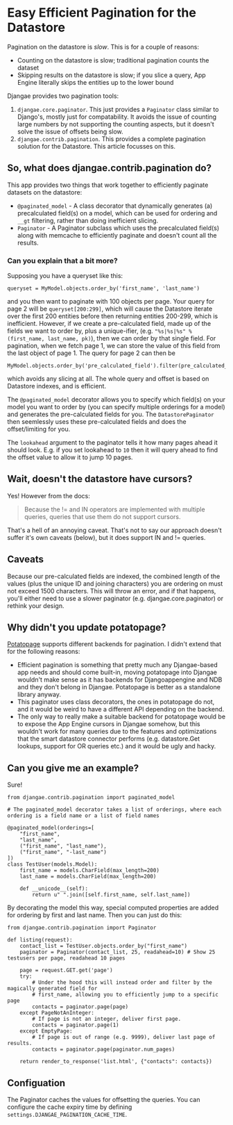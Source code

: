
# Easy Efficient Pagination for the Datastore

Pagination on the datastore is *slow*. This is for a couple of reasons:

 - Counting on the datastore is slow; traditional pagination counts the dataset
 - Skipping results on the datastore is slow; if you slice a query, App Engine literally skips the entities up to the lower bound

Djangae provides two pagination tools:

1. `djangae.core.paginator`.  This just provides a `Paginator` class similar to Django's, mostly just for compatability.  It avoids the issue of counting large numbers by not supporting the counting aspects, but it doesn't solve the issue of offsets being slow.
2. `djangae.contrib.pagination`.  This provides a complete pagination solution for the Datastore.  This article focusses on this.

## So, what does djangae.contrib.pagination do?

This app provides two things that work together to efficiently paginate datasets on the datastore:

 - `@paginated_model` - A class decorator that dynamically generates (a) precalculated field(s) on a model,
    which can be used for ordering and `__gt` filtering, rather than doing inefficient slicing.
 - `Paginator` - A Paginator subclass which uses the precalculated field(s) along with memcache to
efficiently paginate and doesn't count all the results.

### Can you explain that a bit more?

Supposing you have a queryset like this:

    queryset = MyModel.objects.order_by('first_name', 'last_name')

and you then want to paginate with 100 objects per page.  Your query for page 2 will be
`queryset[200:299]`, which will cause the Datastore iterate over the first 200 entities before then
returning entities 200-299, which is inefficient.  However, if we create a pre-calculated field,
made up of the fields we want to order by, plus a unique-ifier, (e.g.
`"%s|%s|%s" % (first_name, last_name, pk)`), then we can order by that single field.  For
pagination, when we fetch page 1, we can store the value of this field from the last object of page 1.
The query for page 2 can then be

    MyModel.objects.order_by('pre_calculated_field').filter(pre_calculated_field__gt=page_1_last_value)

which avoids any slicing at all.  The whole query and offset is based on Datastore indexes, and is efficient.

The `@paginated_model` decorator allows you to specify which field(s) on your model you want to order
by (you can specify multiple orderings for a model) and generates the pre-calculated fields for you.
The `DatastorePaginator` then seemlessly uses these pre-calculated fields and does the offset/limiting for you.

The `lookahead` argument to the paginator tells it how many pages ahead it should look.  E.g. if
you set lookahead to `10` then it will query ahead to find the offset value to allow it to jump 10 pages.


## Wait, doesn't the datastore have cursors?

Yes! However from the docs:

> Because the != and IN operators are implemented with multiple queries, queries that use them do not support cursors.

That's a hell of an annoying caveat. That's not to say our approach doesn't suffer it's own caveats (below), but it does support IN and != queries.

## Caveats

Because our pre-calculated fields are indexed, the combined length of the values (plus the unique ID and joining characters) you are
ordering on must not exceed 1500 characters. This will throw an error, and if that happens, you'll either need to use a slower paginator (e.g. djangae.core.paginator)
or rethink your design.

## Why didn't you update potatopage?

[Potatopage](https://github.com/potatolondon/potatopage) supports different backends for pagination. I didn't extend that for the following reasons:

 - Efficient pagination is something that pretty much any Djangae-based app needs and should come built-in, moving potatopage into Djangae wouldn't make
 sense as it has backends for Djangoappengine and NDB and they don't belong in Djangae. Potatopage is better as a standalone library anyway.
 - This paginator uses class decorators, the ones in potatopage do not, and it would be weird to have a different API depending on the backend.
 - The only way to really make a suitable backend for potatopage would be to expose the App Engine cursors in Djangae somehow, but this wouldn't work for
 many queries due to the features and optimizations that the smart datastore connector performs (e.g. datastore.Get lookups, support for OR queries etc.)
 and it would be ugly and hacky.

## Can you give me an example?

Sure!

```
from djangae.contrib.pagination import paginated_model

# The paginated_model decorator takes a list of orderings, where each ordering is a field name or a list of field names

@paginated_model(orderings=[
    "first_name",
    "last_name",
    ("first_name", "last_name"),
    ("first_name", "-last_name")
])
class TestUser(models.Model):
    first_name = models.CharField(max_length=200)
    last_name = models.CharField(max_length=200)

    def __unicode__(self):
        return u" ".join([self.first_name, self.last_name])
```

By decorating the model this way, special computed properties are added for ordering by first and last name. Then you can just do this:


```
from djangae.contrib.pagination import Paginator

def listing(request):
    contact_list = TestUser.objects.order_by("first_name")
    paginator = Paginator(contact_list, 25, readahead=10) # Show 25 testusers per page, readahead 10 pages

    page = request.GET.get('page')
    try:
        # Under the hood this will instead order and filter by the magically generated field for
        # first_name, allowing you to efficiently jump to a specific page
        contacts = paginator.page(page)
    except PageNotAnInteger:
        # If page is not an integer, deliver first page.
        contacts = paginator.page(1)
    except EmptyPage:
        # If page is out of range (e.g. 9999), deliver last page of results.
        contacts = paginator.page(paginator.num_pages)

    return render_to_response('list.html', {"contacts": contacts})
```

## Configuation

The Paginator caches the values for offsetting the queries.  You can configure the cache expiry time
by defining `settings.DJANGAE_PAGINATION_CACHE_TIME`.
